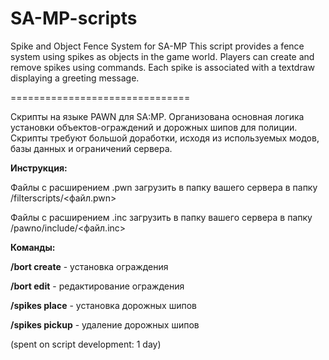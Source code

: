 # SA-MP-scripts
Spike and Object Fence System for SA-MP     This script provides a fence system using spikes as objects in the game world. Players can create and remove spikes using commands. Each spike is associated with a textdraw displaying a greeting message.

===============================

Скрипты на языке PAWN для SA:MP.
Организована основная логика установки объектов-ограждений и дорожных шипов для полиции.
Скрипты требуют большой доработки, исходя из используемых модов, базы данных и ограничений сервера.


**Инструкция:**

Файлы с расширением .pwn загрузить в папку вашего сервера в папку /filterscripts/<файл.pwn>

Файлы с расширением .inc загрузить в папку вашего сервера в папку /pawno/include/<файл.inc>


**Команды:**

**/bort create** - установка ограждения

**/bort edit** - редактирование ограждения


**/spikes place** - установка дорожных шипов

**/spikes pickup** - удаление дорожных шипов


(spent on script development: 1 day)
